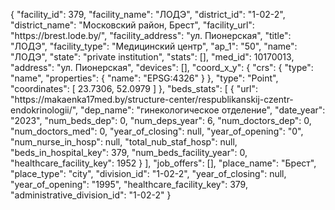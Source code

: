 {
    "facility_id": 379,
    "facility_name": "ЛОДЭ",
    "district_id": "1-02-2",
    "district_name": "Московский район, Брест",
    "facility_url": "https:\/\/brest.lode.by\/",
    "facility_address": "ул. Пионерская",
    "title": "ЛОДЭ",
    "facility_type": "Медицинский центр",
    "ap_1": "50",
    "name": "ЛОДЭ",
    "state": "private institution",
    "stats": [],
    "med_id": 10170013,
    "address": "ул. Пионерская",
    "devices": [],
    "coord_x_y": {
        "crs": {
            "type": "name",
            "properties": {
                "name": "EPSG:4326"
            }
        },
        "type": "Point",
        "coordinates": [
            23.7306,
            52.0979
        ]
    },
    "beds_stats": [
        {
            "url": "https:\/\/makaenka17med.by\/structure-center\/respublikanskij-czentr-endokrinologii\/",
            "dep_name": "гинекологическое отделение",
            "date_year": "2023",
            "num_beds_dep": 0,
            "num_deps_year": 6,
            "num_doctors_dep": 0,
            "num_doctors_med": 0,
            "year_of_closing": null,
            "year_of_opening": "0",
            "num_nurse_in_hosp": null,
            "total_nub_staf_hosp": null,
            "beds_in_hospital_key": 379,
            "num_beds_facility_year": 0,
            "healthcare_facility_key": 1952
        }
    ],
    "job_offers": [],
    "place_name": "Брест",
    "place_type": "city",
    "division_id": "1-02-2",
    "year_of_closing": null,
    "year_of_opening": "1995",
    "healthcare_facility_key": 379,
    "administrative_division_id": "1-02-2"
}